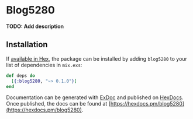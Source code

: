 # Blog5280

**TODO: Add description**

## Installation

If [available in Hex](https://hex.pm/docs/publish), the package can be installed
by adding `blog5280` to your list of dependencies in `mix.exs`:

```elixir
def deps do
  [{:blog5280, "~> 0.1.0"}]
end
```

Documentation can be generated with [ExDoc](https://github.com/elixir-lang/ex_doc)
and published on [HexDocs](https://hexdocs.pm). Once published, the docs can
be found at [https://hexdocs.pm/blog5280](https://hexdocs.pm/blog5280).

